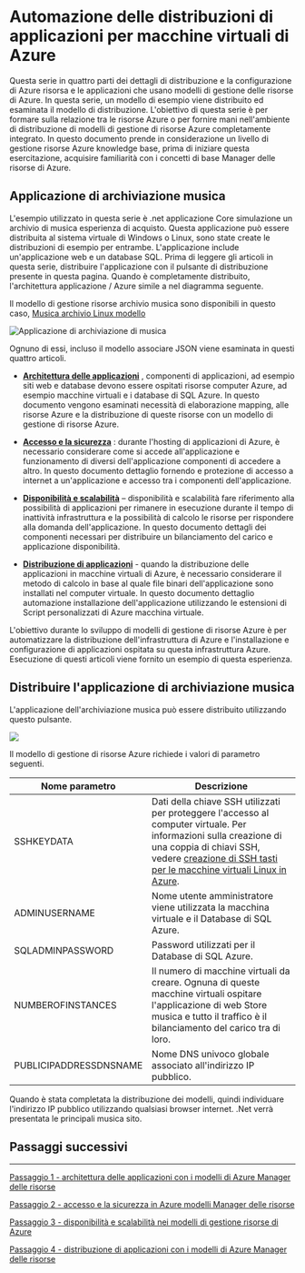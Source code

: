 <properties
   pageTitle="Azure macchina virtuale DotNet Core dell'esercitazione 1 | Microsoft Azure"
   description="Esercitazione DotNet Core Azure macchina virtuale"
   services="virtual-machines-linux"
   documentationCenter="virtual-machines"
   authors="neilpeterson"
   manager="timlt"
   editor="tysonn"
   tags="azure-service-management"/>

<tags
   ms.service="virtual-machines-linux"
   ms.devlang="na"
   ms.topic="article"
   ms.tgt_pltfrm="vm-linux"
   ms.workload="infrastructure"
   ms.date="09/21/2016"
   ms.author="nepeters"/>

# <a name="automating-application-deployments-to-azure-virtual-machines"></a>Automazione delle distribuzioni di applicazioni per macchine virtuali di Azure

Questa serie in quattro parti dei dettagli di distribuzione e la configurazione di Azure risorsa e le applicazioni che usano modelli di gestione delle risorse di Azure. In questa serie, un modello di esempio viene distribuito ed esaminata il modello di distribuzione. L'obiettivo di questa serie è per formare sulla relazione tra le risorse Azure o per fornire mani nell'ambiente di distribuzione di modelli di gestione di risorse Azure completamente integrato. In questo documento prende in considerazione un livello di gestione risorse Azure knowledge base, prima di iniziare questa esercitazione, acquisire familiarità con i concetti di base Manager delle risorse di Azure.

## <a name="music-store-application"></a>Applicazione di archiviazione musica

L'esempio utilizzato in questa serie è .net applicazione Core simulazione un archivio di musica esperienza di acquisto. Questa applicazione può essere distribuita al sistema virtuale di Windows o Linux, sono state create le distribuzioni di esempio per entrambe. L'applicazione include un'applicazione web e un database SQL. Prima di leggere gli articoli in questa serie, distribuire l'applicazione con il pulsante di distribuzione presente in questa pagina. Quando è completamente distribuito, l'architettura applicazione / Azure simile a nel diagramma seguente. 

Il modello di gestione risorse archivio musica sono disponibili in questo caso, [Musica archivio Linux modello]( https://github.com/neilpeterson/nepeters-azure-templates/tree/master/dotnet-core-music-linux-vm-sql-db)

![Applicazione di archiviazione di musica](./media/virtual-machines-linux-dotnet-core/music-store.png)

Ognuno di essi, incluso il modello associare JSON viene esaminata in questi quattro articoli.

- [**Architettura delle applicazioni**](./virtual-machines-linux-dotnet-core-2-architecture.md) , componenti di applicazioni, ad esempio siti web e database devono essere ospitati risorse computer Azure, ad esempio macchine virtuali e i database di SQL Azure. In questo documento vengono esaminati necessità di elaborazione mapping, alle risorse Azure e la distribuzione di queste risorse con un modello di gestione di risorse Azure. 

- [**Accesso e la sicurezza**](./virtual-machines-linux-dotnet-core-3-access-security.md) : durante l'hosting di applicazioni di Azure, è necessario considerare come si accede all'applicazione e funzionamento di diversi dell'applicazione componenti di accedere a altro. In questo documento dettaglio fornendo e protezione di accesso a internet a un'applicazione e accesso tra i componenti dell'applicazione.

- [**Disponibilità e scalabilità**](./virtual-machines-linux-dotnet-core-4-availability-scale.md) – disponibilità e scalabilità fare riferimento alla possibilità di applicazioni per rimanere in esecuzione durante il tempo di inattività infrastruttura e la possibilità di calcolo le risorse per rispondere alla domanda dell'applicazione. In questo documento dettagli dei componenti necessari per distribuire un bilanciamento del carico e applicazione disponibilità.

- [**Distribuzione di applicazioni**](./virtual-machines-linux-dotnet-core-5-app-deployment.md) - quando la distribuzione delle applicazioni in macchine virtuali di Azure, è necessario considerare il metodo di calcolo in base al quale file binari dell'applicazione sono installati nel computer virtuale. In questo documento dettaglio automazione installazione dell'applicazione utilizzando le estensioni di Script personalizzati di Azure macchina virtuale.

L'obiettivo durante lo sviluppo di modelli di gestione di risorse Azure è per automatizzare la distribuzione dell'infrastruttura di Azure e l'installazione e configurazione di applicazioni ospitata su questa infrastruttura Azure. Esecuzione di questi articoli viene fornito un esempio di questa esperienza.

## <a name="deploy-the-music-store-application"></a>Distribuire l'applicazione di archiviazione musica

L'applicazione dell'archiviazione musica può essere distribuito utilizzando questo pulsante.

<a href="https://portal.azure.com/#create/Microsoft.Template/uri/https%3A%2F%2Fraw.githubusercontent.com%2FMicrosoft%2Fdotnet-core-sample-templates%2Fmaster%2Fdotnet-core-music-linux%2Fazuredeploy.json" target="_blank">
    <img src="http://azuredeploy.net/deploybutton.png"/>
</a>

Il modello di gestione di risorse Azure richiede i valori di parametro seguenti.

|Nome parametro |Descrizione   |
|---|---|
|SSHKEYDATA   | Dati della chiave SSH utilizzati per proteggere l'accesso al computer virtuale. Per informazioni sulla creazione di una coppia di chiavi SSH, vedere [creazione di SSH tasti per le macchine virtuali Linux in Azure](virtual-machines-linux-mac-create-ssh-keys.md).  |
|ADMINUSERNAME   | Nome utente amministratore viene utilizzata la macchina virtuale e il Database di SQL Azure.  |
|SQLADMINPASSWORD | Password utilizzati per il Database di SQL Azure.  |
|NUMBEROFINSTANCES | Il numero di macchine virtuali da creare. Ognuna di queste macchine virtuali ospitare l'applicazione di web Store musica e tutto il traffico è il bilanciamento del carico tra di loro. |
|PUBLICIPADDRESSDNSNAME | Nome DNS univoco globale associato all'indirizzo IP pubblico. |

Quando è stata completata la distribuzione dei modelli, quindi individuare l'indirizzo IP pubblico utilizzando qualsiasi browser internet. .Net verrà presentata le principali musica sito.

## <a name="next-steps"></a>Passaggi successivi

<hr>

[Passaggio 1 - architettura delle applicazioni con i modelli di Azure Manager delle risorse](./virtual-machines-linux-dotnet-core-2-architecture.md)

[Passaggio 2 - accesso e la sicurezza in Azure modelli Manager delle risorse](./virtual-machines-linux-dotnet-core-3-access-security.md)

[Passaggio 3 - disponibilità e scalabilità nei modelli di gestione risorse di Azure](./virtual-machines-linux-dotnet-core-4-availability-scale.md)

[Passaggio 4 - distribuzione di applicazioni con i modelli di Azure Manager delle risorse](./virtual-machines-linux-dotnet-core-5-app-deployment.md)


